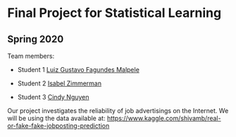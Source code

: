 # Final Project for Statistical Learning

## Spring 2020

Team members: 

- Student 1 [Luiz Gustavo Fagundes Malpele](mailto:lfagundesmalpele664@floridapoly.edu)

- Student 2 [Isabel Zimmerman](mailto:izimmerman5298@floridapoly.edu)

- Student 3 [Cindy Nguyen](mailto:cnguyen5356@floridapoly.edu)


Our project investigates the reliability of job advertisings on the Internet.
We will be using the data available at: 
<https://www.kaggle.com/shivamb/real-or-fake-fake-jobposting-prediction> 
